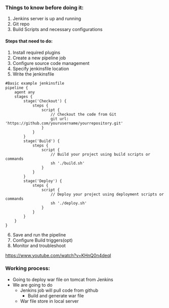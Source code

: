 
### Things to know before doing it:[](https://chat.openai.com/share/c7178f18-9996-46d4-a0a2-9f8860155f93)
1. Jenkins server is up and running
2. Git repo
3. Build Scripts and necessary configurations

#### Steps that need to do:

1. Install required plugins
2. Create a new pipeline job
3. Configure source code management
4. Specify jenkinsfile location
5. Write the jenkinsfile

```
#Basic example jenkinsfile
pipeline {
    agent any
    stages {
        stage('Checkout') {
            steps {
                script {
                    // Checkout the code from Git
                    git url: 'https://github.com/yourusername/yourrepository.git'
                }
            }
        }
        stage('Build') {
            steps {
                script {
                    // Build your project using build scripts or commands
                    sh './build.sh'
                }
            }
        }
        stage('Deploy') {
            steps {
                script {
                    // Deploy your project using deployment scripts or commands
                    sh './deploy.sh'
                }
            }
        }
    }
}
```

6. Save and run the pipeline
7. Configure Build triggers(opt)
8. Monitor and troubleshoot

https://www.youtube.com/watch?v=KHnQ0n4deqI

### Working process:

* Going to deploy war file on tomcat from Jenkins
* We are going to do
	* Jenkins job will pull code from github 
		* Build and generate war file
	* War file store in local server